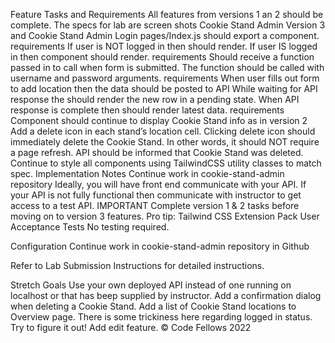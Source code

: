Feature Tasks and Requirements
All features from versions 1 an 2 should be complete.
The specs for lab are screen shots Cookie Stand Admin Version 3 and Cookie Stand Admin Login
pages/Index.js should export a <Home> component.
<Home> requirements
If user is NOT logged in then <LoginForm> should render.
If user IS logged in then <CookieStandAdmin> component should render.
<LoginForm> requirements
Should receive a function passed in to call when form is submitted.
The function should be called with username and password arguments.
<CookieStandAdmin> requirements
When user fills out form to add location then the data should be posted to API
While waiting for API response the <CookieStandTable> should render the new row in a pending state.
When API response is complete then <CookieStandTable> should render latest data.
<CookieStandTable> requirements
Component should continue to display Cookie Stand info as in version 2
Add a delete icon in each stand’s location cell.
Clicking delete icon should immediately delete the Cookie Stand.
In other words, it should NOT require a page refresh.
API should be informed that Cookie Stand was deleted.
Continue to style all components using TailwindCSS utility classes to match spec.
Implementation Notes
Continue work in cookie-stand-admin repository
Ideally, you will have front end communicate with your API.
If your API is not fully functional then communicate with instructor to get access to a test API.
IMPORTANT Complete version 1 & 2 tasks before moving on to version 3 features.
Pro tip: Tailwind CSS Extension Pack
User Acceptance Tests
No testing required.

Configuration
Continue work in cookie-stand-admin repository in Github

Refer to Lab Submission Instructions for detailed instructions.

Stretch Goals
Use your own deployed API instead of one running on localhost or that has beep supplied by instructor.
Add a confirmation dialog when deleting a Cookie Stand.
Add a list of Cookie Stand locations to Overview page.
There is some trickiness here regarding logged in status. Try to figure it out!
Add edit feature.
© Code Fellows 2022